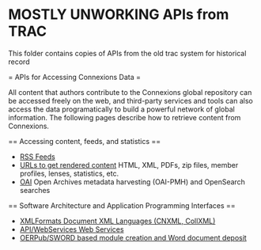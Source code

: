 # MOSTLY UNWORKING APIs from TRAC
This folder contains copies of APIs from the old trac system for historical record

= APIs for Accessing Connexions Data =

All content that authors contribute to the Connexions global repository can be accessed freely on the web, and third-party services and tools can also access the data programatically to build a powerful network of global information. The following pages describe how to retrieve content from Connexions.

== Accessing content, feeds, and statistics ==
 * [RSS Feeds](rss.md)
 * [URLs to get rendered content](rendered.md) HTML, XML, PDFs, zip files, member profiles, lenses, statistics, etc.
 * [OAI](oai.md) Open Archives metadata harvesting (OAI-PMH) and OpenSearch searches

== Software Architecture and Application Programming Interfaces ==
 * [XMLFormats Document XML Languages (CNXML, CollXML)](xmlformats.md)
 * [API/WebServices Web Services](webservices.md)
 * [OERPub/SWORD based module creation and Word document deposit](sword.md)
  
